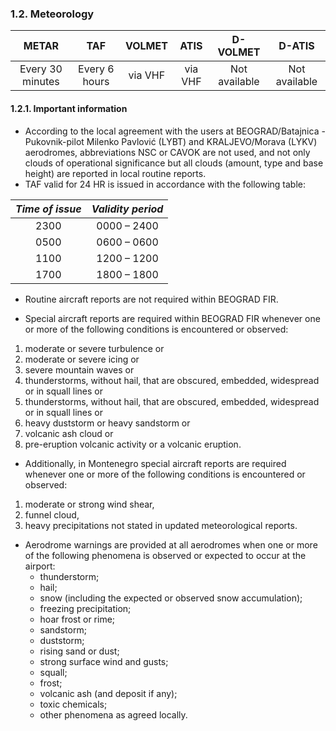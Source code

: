 ### 	1.2. Meteorology

|      METAR       |      TAF      | VOLMET  |  ATIS   |   D-VOLMET    |    D-ATIS     |
| :--------------: | :-----------: | :-----: | :-----: | :-----------: | :-----------: |
| Every 30 minutes | Every 6 hours | via VHF | via VHF | Not available | Not available |

#### 1.2.1. Important information

- According to the local agreement with the users at BEOGRAD/Batajnica - Pukovnik-pilot Milenko Pavlović (LYBT) and KRALJEVO/Morava (LYKV) aerodromes, abbreviations NSC or CAVOK are not used, and not only clouds of operational significance but all clouds (amount, type and base height) are reported in local routine reports.
-  TAF valid for 24 HR is issued in accordance with the following table:

| *Time of issue* | *Validity period* |
| :-------------: | :---------------: |
|      2300       |    0000 – 2400    |
|      0500       |    0600 – 0600    |
|      1100       |    1200 – 1200    |
|      1700       |    1800 – 1800    |

- Routine aircraft reports are not required within BEOGRAD FIR.

- Special aircraft reports are required within BEOGRAD FIR whenever one or more of the following conditions is encountered or observed:

1. moderate or severe turbulence or
2. moderate or severe icing or
3. severe mountain waves or
4. thunderstorms, without hail, that are obscured, embedded, widespread or in squall lines or
5. thunderstorms, without hail, that are obscured, embedded, widespread or in squall lines or
6. heavy duststorm or heavy sandstorm or
7. volcanic ash cloud or
8. pre-eruption volcanic activity or a volcanic eruption.

- Additionally, in Montenegro special aircraft reports are required whenever one or more of the following conditions is encountered or observed:

1. moderate or strong wind shear,
2. funnel cloud,
3. heavy precipitations not stated in updated meteorological reports.

- Aerodrome warnings are provided at all aerodromes when one or more of the following phenomena is observed or expected to occur at the airport:
  - thunderstorm;
  - hail;
  - snow (including the expected or observed snow accumulation);
  - freezing precipitation;
  - hoar frost or rime;
  - sandstorm;
  - duststorm;
  - rising sand or dust;
  - strong surface wind and gusts;
  - squall;
  - frost;
  - volcanic ash (and deposit if any);
  - toxic chemicals;
  - other phenomena as agreed locally.